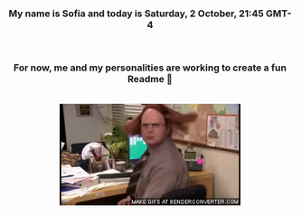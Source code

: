 


<div align="center">
<h3 >My name is Sofia and today is Saturday, 2 October, 21:45 GMT-4</h3><br>
<h3 >For now, me and my personalities are working to create a fun Readme 👋
</h3><br>
<img src='img/dwight.gif' alt='working...'/>
</div>
